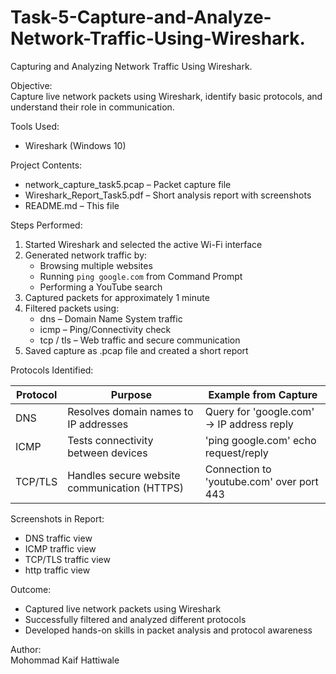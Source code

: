 # Task-5-Capture-and-Analyze-Network-Traffic-Using-Wireshark.
Capturing and Analyzing Network Traffic Using Wireshark.

Objective:  
Capture live network packets using Wireshark, identify basic protocols, and understand their role in communication.

Tools Used:  
- Wireshark (Windows 10)

Project Contents:  
- network_capture_task5.pcap – Packet capture file  
- Wireshark_Report_Task5.pdf – Short analysis report with screenshots  
- README.md – This file  

Steps Performed:  
1. Started Wireshark and selected the active Wi-Fi interface  
2. Generated network traffic by:  
   - Browsing multiple websites  
   - Running `ping google.com` from Command Prompt  
   - Performing a YouTube search  
3. Captured packets for approximately 1 minute  
4. Filtered packets using:  
   - dns – Domain Name System traffic  
   - icmp – Ping/Connectivity check  
   - tcp / tls – Web traffic and secure communication  
5. Saved capture as .pcap file and created a short report  

Protocols Identified:  

| Protocol | Purpose | Example from Capture |
|----------|---------|----------------------|
| DNS      | Resolves domain names to IP addresses | Query for 'google.com' → IP address reply |
| ICMP     | Tests connectivity between devices | 'ping google.com' echo request/reply |
| TCP/TLS  | Handles secure website communication (HTTPS) | Connection to 'youtube.com' over port 443 |

Screenshots in Report:  
- DNS traffic view  
- ICMP traffic view  
- TCP/TLS traffic view
- http traffic view

Outcome:  
- Captured live network packets using Wireshark  
- Successfully filtered and analyzed different protocols  
- Developed hands-on skills in packet analysis and protocol awareness  

Author:  
Mohommad Kaif Hattiwale
